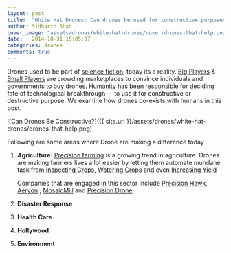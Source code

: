 ```yaml
---
layout: post
title:  "White Hat Drones: Can drones be used for constructive purposes?"
author: Sidharth Shah
cover_image: "assets/drones/white-hat-drones/cover-drones-that-help.png"
date:   2014-10-31 15:05:07
categories: drones
comments: true
---
```

Drones used to be part of [science fiction](http://knowdrones.wikispot.org/Drones_in_Science_Fiction), today its a reality. [Big Players](http://www.ibtimes.com/12-companies-will-conquer-drone-market-2014-2015-1534360) & [Small Players](http://www.uavglobal.com/list-of-manufacturers/) are crowding marketplaces to convince individuals and governments to buy drones. Humanity has been responsible for deciding fate of technological breakthrough -- to use it for constructive or destructive purpose. We examine how drones co-exists with humans in this post. 

![Can Drones Be Constructive?]({{ site.url }}/assets/drones/white-hat-drones/drones-that-help.png)

Following are some areas where Drone are making a difference today

1. **Agriculture:** [Precision farming](http://www.businessinsider.com/drones-will-revolutionize-farming-2014-9?IR=T) is a growing trend in agriculture. Drones are making farmers lives a lot easier by letting them automate mundane task from [Inspecting Crops](https://www.youtube.com/watch?v=5yB8DN2MReg&noredirect=1), [Watering Crops](http://blogs.kqed.org/science/audio/drones-the-newest-water-saving-tool-for-parched-farms/) and even [Increasing Yield](http://www.technologyreview.com/featuredstory/526491/agricultural-drones/)

	Companies that are engaged in this sector include [Precision Hawk](http://precisionhawk.com/index.html), [Aeryon](http://www.aeryon.com/) , [MosaicMill](http://mosaicmill.com/index.html) and [Precision Drone](http://mosaicmill.com/index.html)

2. **Disaster Response**

3. **Health Care**

4. **Hollywood**

5. **Environment**
